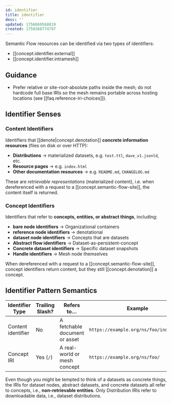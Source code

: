 ```yaml
---
id: identifier
title: identifier
desc: ''
updated: 1756869568819
created: 1750368774797
---
```


Semantic Flow resources can be identified via two types of identifiers:

- [[concept.identifier.external]]
- [[concept.identifier.intramesh]]


## Guidance

- Prefer relative or site-root-absolute paths inside the mesh; do not hardcode full base IRIs so the mesh remains portable across hosting locations (see [[faq.reference-iri-choices]]).


## Identifier Senses

### Content Identifiers

Identifiers that [[denote|concept.denotation]] **concrete information resources** (files on disk or over HTTP):

* **Distributions** → materialized datasets, e.g. `test.ttl`, `dave_v1.jsonld`, etc.
* **Resource pages** → e.g. `index.html`
* **Other documentation resources** → e.g. `README.md`, `CHANGELOG.md`

These are *retrievable representations* (materialized content), i.e. when dereferenced with a request to a [[concept.semantic-flow-site]], the content itself is returned.

### Concept Identifiers

Identifiers that refer to **concepts, entities, or abstract things**, including:

* **bare node identifiers** → Organizational containers
* **reference node identifiers** → denotational 
* **dataset node identifiers** → Concepts that are datasets
* **Abstract flow identifiers** → Dataset-as-persistent-concept
* **Concrete dataset identifiers** → Specific dataset snapshots
* **Handle identifiers** → Mesh node themselves

When dereferenced with a request to a [[concept.semantic-flow-site]], concept identifiers return content, but they still [[concept.denotation]] a concept.


## Identifier Pattern Semantics

| Identifier Type    | Trailing Slash? | Refers to…                    | Example                                 |
| ------------------ | --------------- | ----------------------------- | --------------------------------------- |
| Content identifier | No              | A fetchable document or asset | `https://example.org/ns/foo/index.html` |
| Concept IRI        | Yes (`/`)       | A real-world or mesh concept  | `https://example.org/ns/foo/`           |

Even though you might be tempted to think of a datasets as concrete things, the IRIs for dataset nodes, abstract datasets, and concrete datasets all refer to concepts, i.e., **non-retrievable entities**. Only Distribution IRIs refer to downloadable data, i.e., dataset distributions.



